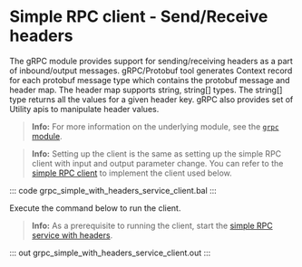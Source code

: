 # Simple RPC client - Send/Receive headers

The gRPC module provides support for sending/receiving headers as a part of inbound/output messages. gRPC/Protobuf tool generates Context record for each protobuf message type which contains the protobuf message and header map. The header map supports string, string[] types. The string[] type returns all the values for a given header key. gRPC also provides set of Utility apis to manipulate header values.

>**Info:** For more information on the underlying module, see the [`grpc` module](https://lib.ballerina.io/ballerina/grpc/latest/).

>**Info:** Setting up the client is the same as setting up the simple RPC client with input and output parameter change. You can refer to the [simple RPC client](/learn/by-example/grpc-client-simple/) to implement the client used below.

   ::: code grpc_simple_with_headers_service_client.bal :::

Execute the command below to run the client.

>**Info:** As a prerequisite to running the client, start the [simple RPC service with headers](learn/by-example/grpc-service-headers/).

   ::: out grpc_simple_with_headers_service_client.out :::